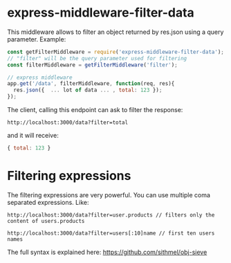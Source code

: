 express-middleware-filter-data
==============================
This middleware allows to filter an object returned by res.json using a query parameter. Example:
```js
const getFilterMiddleware = require('express-middleware-filter-data');
// "filter" will be the query parameter used for filtering
const filterMiddleware = getFilterMiddleware('filter');

// express middleware
app.get('/data', filterMiddleware, function(req, res){
  res.json({  ... lot of data ... , total: 123 });
});
```
The client, calling this endpoint can ask to filter the response:
```
http://localhost:3000/data?filter=total
```
and it will receive:
```js
{ total: 123 }
```

Filtering expressions
=====================
The filtering expressions are very powerful. You can use multiple coma separated expressions. Like:
```
http://localhost:3000/data?filter=user.products // filters only the content of users.products
```
```
http://localhost:3000/data?filter=users[:10]name // first ten users names
```
The full syntax is explained here: https://github.com/sithmel/obj-sieve
